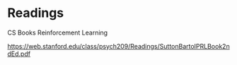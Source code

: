 # Readings
CS Books
Reinforcement Learning

https://web.stanford.edu/class/psych209/Readings/SuttonBartoIPRLBook2ndEd.pdf
